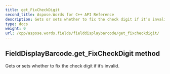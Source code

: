 ```yaml
---
title: get_FixCheckDigit
second_title: Aspose.Words for C++ API Reference
description: Gets or sets whether to fix the check digit if it’s invalid. 
type: docs
weight: 0
url: /cpp/aspose.words.fields/fielddisplaybarcode/get_fixcheckdigit/
---
```

## FieldDisplayBarcode.get_FixCheckDigit method


Gets or sets whether to fix the check digit if it’s invalid.

